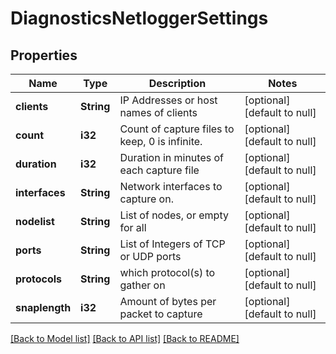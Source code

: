 # DiagnosticsNetloggerSettings

## Properties
Name | Type | Description | Notes
------------ | ------------- | ------------- | -------------
**clients** | **String** | IP Addresses or host names of clients | [optional] [default to null]
**count** | **i32** | Count of capture files to keep, 0 is infinite. | [optional] [default to null]
**duration** | **i32** | Duration in minutes of each capture file | [optional] [default to null]
**interfaces** | **String** | Network interfaces to capture on. | [optional] [default to null]
**nodelist** | **String** | List of nodes, or empty for all | [optional] [default to null]
**ports** | **String** | List of Integers of TCP or UDP ports | [optional] [default to null]
**protocols** | **String** | which protocol(s) to gather on | [optional] [default to null]
**snaplength** | **i32** | Amount of bytes per packet to capture | [optional] [default to null]

[[Back to Model list]](../README.md#documentation-for-models) [[Back to API list]](../README.md#documentation-for-api-endpoints) [[Back to README]](../README.md)


